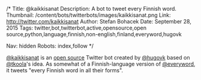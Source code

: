 /*
Title: @kaikkisanat
Description: A bot to tweet every Finnish word.
Thumbnail: /content/bots/twitterbots/images/kaikkisanat.png
Link: http://twitter.com/kaikkisanat
Author: Stefan Bohacek
Date: September 28, 2015
Tags: twitter,bot,twitterbot,active,opensource,open source,python,language,finnish,non-english,finland,everyword,hugovk

Nav: hidden
Robots: index,follow
*/

[@kaikkisanat](https://twitter.com/kaikkisanat) is an [open source](https://github.com/hugovk/everyfinnishword) Twitter bot created by [@hugovk](https://twitter.com/hugovk) based on [@tkoola](https://twitter.com/tkoola)'s idea. As somewhat of a Finnish-language version of [@everyword](/bots/twitterbots/everyword), it tweets "every Finnish word in all their forms".
